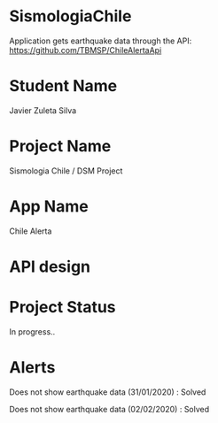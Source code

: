 # SismologiaChile
Application gets earthquake data through the API: https://github.com/TBMSP/ChileAlertaApi

# Student Name 
Javier Zuleta Silva

# Project Name 
Sismologia Chile / DSM Project

# App Name
Chile Alerta

# API design

# Project Status
In progress.. 
# Alerts
Does not show earthquake data (31/01/2020) : Solved

Does not show earthquake data (02/02/2020) : Solved
                
              
                
